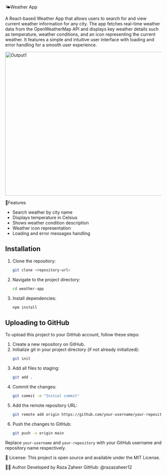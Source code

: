 🌤️Weather App

A React-based Weather App that allows users to search for and view current weather information for any city. The app fetches real-time weather data from the OpenWeatherMap API and displays key weather details such as temperature, weather conditions, and an icon representing the current weather. It features a simple and intuitive user interface with loading and error handling for a smooth user experience.

<img width="1036" height="463" alt="Output1" src="https://github.com/user-attachments/assets/8562ffc8-62bf-4547-b285-c733fd0e2c5d" />

🚀Features

- Search weather by city name
- Displays temperature in Celsius
- Shows weather condition description
- Weather icon representation
- Loading and error messages handling

## Installation

1. Clone the repository:
   ```bash
   git clone <repository-url>
   ```
2. Navigate to the project directory:
   ```bash
   cd weather-app
   ```
3. Install dependencies:
   ```bash
   npm install

## Uploading to GitHub

To upload this project to your GitHub account, follow these steps:

1. Create a new repository on GitHub.
2. Initialize git in your project directory (if not already initialized):
   ```bash
   git init
   ```
3. Add all files to staging:
   ```bash
   git add .
   ```
4. Commit the changes:
   ```bash
   git commit -m "Initial commit"
   ```
5. Add the remote repository URL:
   ```bash
   git remote add origin https://github.com/your-username/your-repository.git
   ```
6. Push the changes to GitHub:
   ```bash
   git push -u origin main
   ```

Replace `your-username` and `your-repository` with your GitHub username and repository name respectively.

📜 License:
This project is open source and available under the MIT License.   

👨‍💻 Author
Developed by Raza Zaheer
GitHub: @razazaheer12
   
